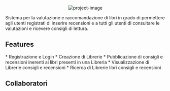 <p align="center"><img src="https://socialify.git.ci/Andrea-Riva/BookRecommender/image?description=1&amp;descriptionEditable=Visualizza%20librerie%2C%20consigli%20e%20valutazioni.&amp;font=Inter&amp;language=1&amp;name=1&amp;owner=1&amp;pattern=Solid&amp;stargazers=1&amp;theme=Dark" alt="project-image"></p>

<p id="description">Sistema per la valutazione e raccomandazione di libri in grado di permettere agli utenti registrati di inserire recensioni e a tutti gli utenti di consultare le valutazioni e ricevere consigli di lettura.</p>

  
  
<h2>Features</h2>
*   Registrazione e Login
*   Creazione di Librerie
*   Pubblicazione di consigli e recensioni inerenti ai libri presenti in una Libreria
*   Visualizzazione di Librerie consigli e recensioni
*   Ricerca di Librerie libri consigli e recensioni

<h2>Collaboratori</h2>

<div style="display: inline-block;
  position: relative;
  width: 200px;
  height: 200px;
  overflow: hidden;
  border-radius: 50%;">
<a href="https://github.com/CostaAris"> 
  <img href="https://avatars.githubusercontent.com/u/169836651?v=4"> 
</a> 
<div style="display: inline-block; position: relative; width: 200px; height: 200px; overflow: hidden; border-radius: 50%;">
<a href="https://github.com/ErPanzet"> 
  <img href="https://avatars.githubusercontent.com/u/169908490?v=4"> 
</a> 
